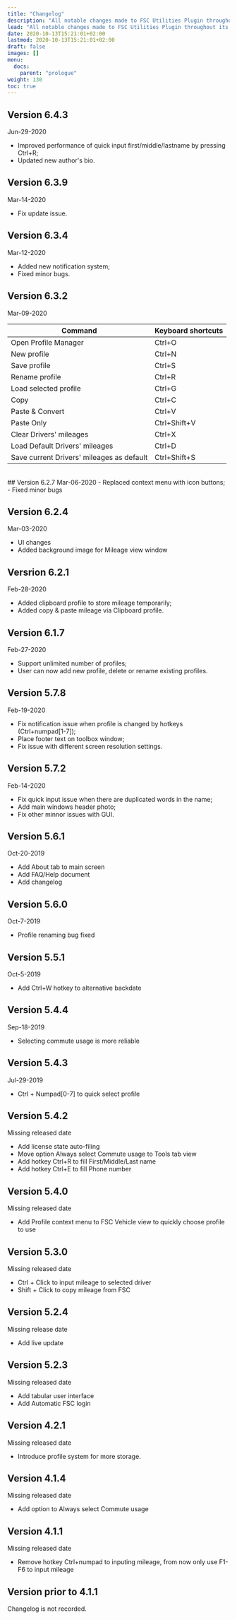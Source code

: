 ```yaml
---
title: "Changelog"
description: "All notable changes made to FSC Utilities Plugin throughout its versions."
lead: "All notable changes made to FSC Utilities Plugin throughout its versions."
date: 2020-10-13T15:21:01+02:00
lastmod: 2020-10-13T15:21:01+02:00
draft: false
images: []
menu: 
  docs:
    parent: "prologue"
weight: 130
toc: true
---
```


## Version 6.4.3
Jun-29-2020
   - Improved performance of quick input first/middle/lastname by pressing Ctrl+R;
   - Updated new author's bio.

## Version 6.3.9
Mar-14-2020
   - Fix update issue.

## Version 6.3.4
Mar-12-2020
   - Added new notification system;
   - Fixed minor bugs.

## Version 6.3.2
Mar-09-2020

| Command | Keyboard shortcuts |
| ----------- | ----------- |
| Open Profile Manager | Ctrl+O |
| New profile | Ctrl+N |
| Save profile | Ctrl+S |
| Rename profile | Ctrl+R |
| Load selected profile | Ctrl+G |
| Copy | Ctrl+C |
| Paste & Convert | Ctrl+V |
| Paste Only | Ctrl+Shift+V |
| Clear Drivers' mileages | Ctrl+X |
| Load Default Drivers' mileages | Ctrl+D |
| Save current Drivers' mileages as default | Ctrl+Shift+S |
<br />
## Version 6.2.7
Mar-06-2020
   - Replaced context menu with icon buttons;
   - Fixed minor bugs

## Version 6.2.4
Mar-03-2020
   - UI changes
   - Added background image for Mileage view window

## Versrion 6.2.1
Feb-28-2020
   - Added clipboard profile to store mileage temporarily;
   - Added copy & paste mileage via Clipboard profile.

## Version 6.1.7
Feb-27-2020
   - Support unlimited number of profiles;
   - User can now add new profile, delete or rename existing profiles.

## Version 5.7.8
Feb-19-2020
   - Fix notification issue when profile is changed by hotkeys (Ctrl+numpad[1-7]);
   - Place footer text on toolbox window;
   - Fix issue with different screen resolution settings.

## Version 5.7.2
Feb-14-2020
   - Fix quick input issue when there are duplicated words in the name;
   - Add main windows header photo;
   - Fix other minnor issues with GUI.

## Version 5.6.1
Oct-20-2019
   - Add About tab to main screen
   - Add FAQ/Help document
   - Add changelog

## Version 5.6.0
Oct-7-2019
   - Profile renaming bug fixed

## Version 5.5.1
Oct-5-2019
   - Add Ctrl+W hotkey to alternative backdate

## Version 5.4.4
Sep-18-2019
   - Selecting commute usage is more reliable

## Version 5.4.3
Jul-29-2019
   - Ctrl + Numpad[0-7] to quick select profile

## Version 5.4.2
Missing released date
   - Add license state auto-filing
   - Move option Always select Commute usage to Tools tab view
   - Add hotkey Ctrl+R to fill First/Middle/Last name
   - Add hotkey Ctrl+E to fill Phone number

## Version 5.4.0
Missing released date
   - Add Profile context menu to FSC Vehicle view to quickly choose profile to use

## Version 5.3.0
Missing released date
   - Ctrl + Click to input mileage to selected driver
   - Shift + Click to copy mileage from FSC

## Version 5.2.4
Missing release date
   - Add live update

## Version 5.2.3
Missing released date
   - Add tabular user interface
   - Add Automatic FSC login

## Version 4.2.1
Missing released date
   - Introduce profile system for more storage.

## Version 4.1.4
Missing released date
   - Add option to Always select Commute usage

## Version 4.1.1
Missing released date
   - Remove hotkey Ctrl+numpad to inputing mileage, from now only use F1-F6 to input mileage
   
## Version prior to 4.1.1
Changelog is not recorded.
